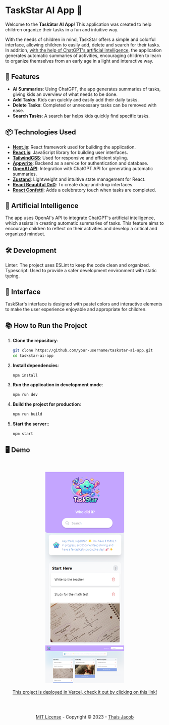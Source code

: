# TaskStar AI App 🌟

Welcome to the **TaskStar AI App**! This application was created to help children organize their tasks in a fun and intuitive way.

With the needs of children in mind, TaskStar offers a simple and colorful interface, allowing children to easily add, delete and search for their tasks. In addition, <u>with the help of ChatGPT's artificial intelligence</u>, the application generates automatic summaries of activities, encouraging children to learn to organize themselves from an early age in a light and interactive way.

## 🚀 Features

- **AI Summaries**: Using ChatGPT, the app generates summaries of tasks, giving kids an overview of what needs to be done.
- **Add Tasks**: Kids can quickly and easily add their daily tasks.
- **Delete Tasks**: Completed or unnecessary tasks can be removed with ease.
- **Search Tasks**: A search bar helps kids quickly find specific tasks.

## 📦 Technologies Used

- **[Next.js](https://nextjs.org/)**: React framework used for building the application.
- **[React.js](https://reactjs.org/)**: JavaScript library for building user interfaces.
- **[TailwindCSS](https://tailwindcss.com/)**: Used for responsive and efficient styling.
- **[Appwrite](https://appwrite.io/)**: Backend as a service for authentication and database.
- **[OpenAI API](https://openai.com/api/)**: Integration with ChatGPT API for generating automatic summaries.
- **[Zustand](https://zustand-demo.pmnd.rs/)**: Lightweight and intuitive state management for React.
- **[React Beautiful DnD](https://github.com/atlassian/react-beautiful-dnd)**: To create drag-and-drop interfaces.
- **[React Confetti](https://github.com/alampros/react-confetti)**: Adds a celebratory touch when tasks are completed.

## 🤖 Artificial Intelligence

The app uses OpenAI's API to integrate ChatGPT's artificial intelligence, which assists in creating automatic summaries of tasks. This feature aims to encourage children to reflect on their activities and develop a critical and organized mindset.

## 🛠️ Development

Linter: The project uses ESLint to keep the code clean and organized.
Typescript: Used to provide a safer development environment with static typing.

## 🎨 Interface

TaskStar's interface is designed with pastel colors and interactive elements to make the user experience enjoyable and appropriate for children.

## 📚 How to Run the Project

1. **Clone the repository**:

   ```bash
   git clone https://github.com/your-username/taskstar-ai-app.git
   cd taskstar-ai-app

   ```

2. **Install dependencies**:

   ```bash
   npm install

   ```

3. **Run the application in development mode**:

   ```bash
   npm run dev

   ```

4. **Build the project for production**:

   ```bash
   npm run build

   ```

5. **Start the server:**:
   ```bash
   npm start
   ```

## 🖥️ Demo

<br>

<p align="center">
  <a href="https://taskstar-ai-app-thaixjacob-thaixjacobs-projects.vercel.app/" target="_blank">
  <img width="250" src="public/demo-mobile.png" alt="todo app version mobile"><br>
  <img width="250" src="public/demo-desktop.png" alt="todo app version desktop"><br><br>
  This project is deployed in Vercel, check it out by clicking on this link!
  </a>
</p>

<br>
<br>

<p align="center">
<a href="/LICENSE">MIT License</a> - Copyright © 2023 - <a href="https://github.com/thaixjacob">Thais Jacob</a>
</p>
